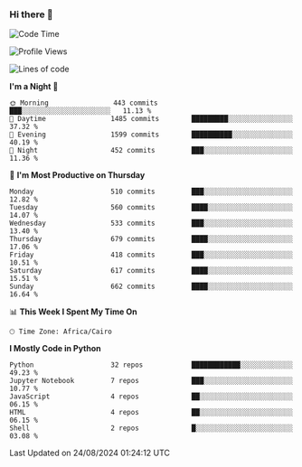 ### Hi there 👋

<!--
**AMR-KELEG/AMR-KELEG** is a ✨ _special_ ✨ repository because its `README.md` (this file) appears on your GitHub profile.

Here are some ideas to get you started:

- 🔭 I’m currently working on ...
- 🌱 I’m currently learning ...
- 👯 I’m looking to collaborate on ...
- 🤔 I’m looking for help with ...
- 💬 Ask me about ...
- 📫 How to reach me: ...
- 😄 Pronouns: ...
- ⚡ Fun fact: ...
-->

<!--START_SECTION:waka-->
![Code Time](http://img.shields.io/badge/Code%20Time-0%20secs-blue)

![Profile Views](http://img.shields.io/badge/Profile%20Views-1-blue)

![Lines of code](https://img.shields.io/badge/From%20Hello%20World%20I%27ve%20Written-24.1%20million%20lines%20of%20code-blue)

**I'm a Night 🦉** 

```text
🌞 Morning                443 commits         ███░░░░░░░░░░░░░░░░░░░░░░   11.13 % 
🌆 Daytime                1485 commits        █████████░░░░░░░░░░░░░░░░   37.32 % 
🌃 Evening                1599 commits        ██████████░░░░░░░░░░░░░░░   40.19 % 
🌙 Night                  452 commits         ███░░░░░░░░░░░░░░░░░░░░░░   11.36 % 
```
📅 **I'm Most Productive on Thursday** 

```text
Monday                   510 commits         ███░░░░░░░░░░░░░░░░░░░░░░   12.82 % 
Tuesday                  560 commits         ████░░░░░░░░░░░░░░░░░░░░░   14.07 % 
Wednesday                533 commits         ███░░░░░░░░░░░░░░░░░░░░░░   13.40 % 
Thursday                 679 commits         ████░░░░░░░░░░░░░░░░░░░░░   17.06 % 
Friday                   418 commits         ███░░░░░░░░░░░░░░░░░░░░░░   10.51 % 
Saturday                 617 commits         ████░░░░░░░░░░░░░░░░░░░░░   15.51 % 
Sunday                   662 commits         ████░░░░░░░░░░░░░░░░░░░░░   16.64 % 
```


📊 **This Week I Spent My Time On** 

```text
🕑︎ Time Zone: Africa/Cairo
```

**I Mostly Code in Python** 

```text
Python                   32 repos            ████████████░░░░░░░░░░░░░   49.23 % 
Jupyter Notebook         7 repos             ███░░░░░░░░░░░░░░░░░░░░░░   10.77 % 
JavaScript               4 repos             ██░░░░░░░░░░░░░░░░░░░░░░░   06.15 % 
HTML                     4 repos             ██░░░░░░░░░░░░░░░░░░░░░░░   06.15 % 
Shell                    2 repos             █░░░░░░░░░░░░░░░░░░░░░░░░   03.08 % 
```




 Last Updated on 24/08/2024 01:24:12 UTC
<!--END_SECTION:waka-->
